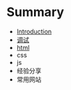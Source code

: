 # Summary

* [Introduction](README.md)
* [调试](diao-shi.md)
* [html](html.md)
* css
* js
* 经验分享
* 常用网站

